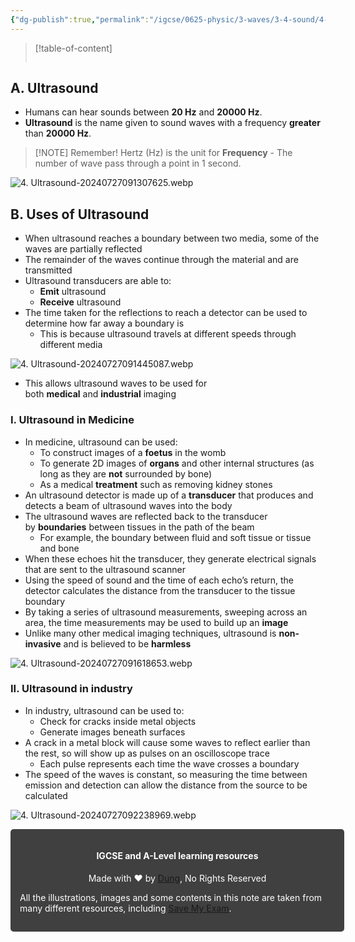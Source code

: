 ```yaml
---
{"dg-publish":true,"permalink":"/igcse/0625-physic/3-waves/3-4-sound/4-ultrasound/","tags":["0625-Physics","IGCSE"],"noteIcon":""}
---
```


> [!table-of-content]
> ```table-of-contents
> ```

## A. Ultrasound
- Humans can hear sounds between **20 Hz** and **20000 Hz**.
- **Ultrasound** is the name given to sound waves with a frequency **greater** than **20000 Hz**.

> [!NOTE] Remember!
> Hertz (Hz) is the unit for **Frequency** - The number of wave pass through a point in 1 second.

![4. Ultrasound-20240727091307625.webp](/img/user/IGCSE/0625%20-%20Physic/3.%20Waves/3.4.%20Sound/Resources/4.%20Ultrasound-20240727091307625.webp)

## B. Uses of Ultrasound
- When ultrasound reaches a boundary between two media, some of the waves are partially reflected
- The remainder of the waves continue through the material and are transmitted
- Ultrasound transducers are able to:
    - **Emit** ultrasound
    - **Receive** ultrasound
- The time taken for the reflections to reach a detector can be used to determine how far away a boundary is
    - This is because ultrasound travels at different speeds through different media

![4. Ultrasound-20240727091445087.webp](/img/user/IGCSE/0625%20-%20Physic/3.%20Waves/3.4.%20Sound/Resources/4.%20Ultrasound-20240727091445087.webp)

- This allows ultrasound waves to be used for both **medical** and **industrial** imaging

### I. Ultrasound in Medicine
- In medicine, ultrasound can be used:
    - To construct images of a **foetus** in the womb
    - To generate 2D images of **organs** and other internal structures (as long as they are **not** surrounded by bone)
    - As a medical **treatment** such as removing kidney stones
- An ultrasound detector is made up of a **transducer** that produces and detects a beam of ultrasound waves into the body
- The ultrasound waves are reflected back to the transducer by **boundaries** between tissues in the path of the beam
    - For example, the boundary between fluid and soft tissue or tissue and bone
- When these echoes hit the transducer, they generate electrical signals that are sent to the ultrasound scanner
- Using the speed of sound and the time of each echo’s return, the detector calculates the distance from the transducer to the tissue boundary
- By taking a series of ultrasound measurements, sweeping across an area, the time measurements may be used to build up an **image**
- Unlike many other medical imaging techniques, ultrasound is **non-invasive** and is believed to be **harmless**

![4. Ultrasound-20240727091618653.webp](/img/user/IGCSE/0625%20-%20Physic/3.%20Waves/3.4.%20Sound/Resources/4.%20Ultrasound-20240727091618653.webp)

### II. Ultrasound in industry
- In industry, ultrasound can be used to:
    - Check for cracks inside metal objects
    - Generate images beneath surfaces
- A crack in a metal block will cause some waves to reflect earlier than the rest, so will show up as pulses on an oscilloscope trace
    - Each pulse represents each time the wave crosses a boundary
- The speed of the waves is constant, so measuring the time between emission and detection can allow the distance from the source to be calculated

![4. Ultrasound-20240727092238969.webp](/img/user/IGCSE/0625%20-%20Physic/3.%20Waves/3.4.%20Sound/Resources/4.%20Ultrasound-20240727092238969.webp)


<div class="transclusion internal-embed is-loaded"><div class="markdown-embed">





<div style="background-color: #404040; padding:15px; border-radius: 5px; color: #fff; width: 100%">
<h4 style="text-align: center">IGCSE and A-Level learning resources</h4>
<p style="text-align: center">Made with ♥ by <a href="https://www.facebook.com/luong.tuandung.3/" target="_blank">Dung</a>, No Rights Reserved</p>
<p>All the illustrations, images and some contents in this note are taken from many different resources, including <a href="https://www.savemyexams.com/" target="_blank">Save My Exam</a>.</p>
</div>


</div></div>
